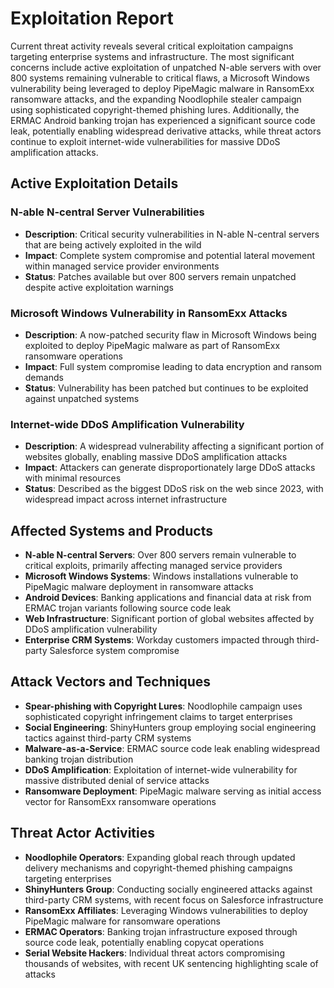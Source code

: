 # Exploitation Report

Current threat activity reveals several critical exploitation campaigns targeting enterprise systems and infrastructure. The most significant concerns include active exploitation of unpatched N-able servers with over 800 systems remaining vulnerable to critical flaws, a Microsoft Windows vulnerability being leveraged to deploy PipeMagic malware in RansomExx ransomware attacks, and the expanding Noodlophile stealer campaign using sophisticated copyright-themed phishing lures. Additionally, the ERMAC Android banking trojan has experienced a significant source code leak, potentially enabling widespread derivative attacks, while threat actors continue to exploit internet-wide vulnerabilities for massive DDoS amplification attacks.

## Active Exploitation Details

### N-able N-central Server Vulnerabilities
- **Description**: Critical security vulnerabilities in N-able N-central servers that are being actively exploited in the wild
- **Impact**: Complete system compromise and potential lateral movement within managed service provider environments
- **Status**: Patches available but over 800 servers remain unpatched despite active exploitation warnings

### Microsoft Windows Vulnerability in RansomExx Attacks
- **Description**: A now-patched security flaw in Microsoft Windows being exploited to deploy PipeMagic malware as part of RansomExx ransomware operations
- **Impact**: Full system compromise leading to data encryption and ransom demands
- **Status**: Vulnerability has been patched but continues to be exploited against unpatched systems

### Internet-wide DDoS Amplification Vulnerability
- **Description**: A widespread vulnerability affecting a significant portion of websites globally, enabling massive DDoS amplification attacks
- **Impact**: Attackers can generate disproportionately large DDoS attacks with minimal resources
- **Status**: Described as the biggest DDoS risk on the web since 2023, with widespread impact across internet infrastructure

## Affected Systems and Products

- **N-able N-central Servers**: Over 800 servers remain vulnerable to critical exploits, primarily affecting managed service providers
- **Microsoft Windows Systems**: Windows installations vulnerable to PipeMagic malware deployment in ransomware attacks
- **Android Devices**: Banking applications and financial data at risk from ERMAC trojan variants following source code leak
- **Web Infrastructure**: Significant portion of global websites affected by DDoS amplification vulnerability
- **Enterprise CRM Systems**: Workday customers impacted through third-party Salesforce system compromise

## Attack Vectors and Techniques

- **Spear-phishing with Copyright Lures**: Noodlophile campaign uses sophisticated copyright infringement claims to target enterprises
- **Social Engineering**: ShinyHunters group employing social engineering tactics against third-party CRM systems
- **Malware-as-a-Service**: ERMAC source code leak enabling widespread banking trojan distribution
- **DDoS Amplification**: Exploitation of internet-wide vulnerability for massive distributed denial of service attacks
- **Ransomware Deployment**: PipeMagic malware serving as initial access vector for RansomExx ransomware operations

## Threat Actor Activities

- **Noodlophile Operators**: Expanding global reach through updated delivery mechanisms and copyright-themed phishing campaigns targeting enterprises
- **ShinyHunters Group**: Conducting socially engineered attacks against third-party CRM systems, with recent focus on Salesforce infrastructure
- **RansomExx Affiliates**: Leveraging Windows vulnerabilities to deploy PipeMagic malware for ransomware operations
- **ERMAC Operators**: Banking trojan infrastructure exposed through source code leak, potentially enabling copycat operations
- **Serial Website Hackers**: Individual threat actors compromising thousands of websites, with recent UK sentencing highlighting scale of attacks